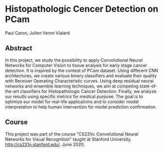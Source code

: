 # Histopathologic Cencer Detection on PCam
Paul Caron, Julien Veron Vialard

## Abstract
In this project, we study the possibility to apply Convolutional Neural Networks for Computer Vision to tissue analysis for early stage cancer detection. It is inspired by the contest of PCam dataset. Using different CNN architectures, we create various binary classifiers and evaluate their quality with Receiver Operating Characteristic curves. Using deep residual neural networks and ensemble learning techniques, we aim at competing state-of-the-art classifiers for Histopathologic Cancer Detection. Finally, we analyze our results using specific metrics for medical purpose. The goal is to optimize our model for real-life applications and to consider model interpretation to help human intervention for model prediction confirmation.

## Course
This project was part of the course "CS231n: Convolutional Neural Networks for Visual Recognition" taught at Stanford University. http://cs231n.stanford.edu/. June 2020.

